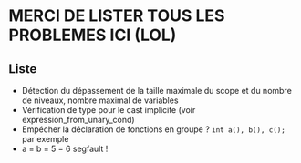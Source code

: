 # MERCI DE LISTER TOUS LES PROBLEMES ICI (LOL)


## Liste

- Détection du dépassement de la taille maximale du scope et du nombre de niveaux, nombre maximal de variables
- Vérification de type pour le cast implicite (voir expression_from_unary_cond)
- Empécher la déclaration de fonctions en groupe ? `int a(), b(), c();` par exemple
- a = b = 5 = 6 segfault !